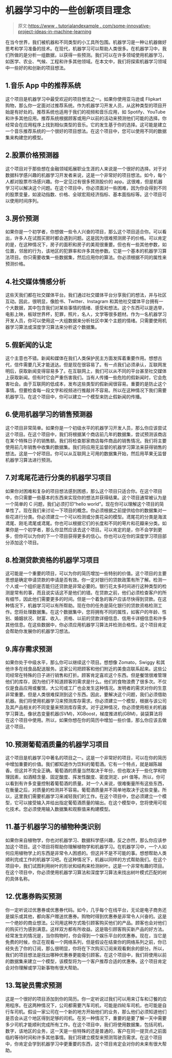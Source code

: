 # 机器学习中的一些创新项目理念

> 原文:[https://www . tutorialandexample . com/some-innovative-project-ideas-in-machine-learning](https://www.tutorialandexample.com/some-innovative-project-ideas-in-machine-learning)

在当今世界，我们被机器和不同类型的小工具所包围。机器学习是一种让机器做好思考和学习准备的技术。在现代，机器学习可以帮助人类很多。在机器学习中，我们所做的是分析一组数据，以获得一些预测。我们可以在许多领域使用机器学习，如医学、农业、气候、工程和许多其他领域。在本文中，我们将探索机器学习领域中一些好的和创新的项目想法。

## 1.音乐 App 中的推荐系统

这个项目是机器学习中最受欢迎的项目想法之一。如果你使用亚马逊或 Flipkart 购物，那么你一定面对过推荐系统。作为机器学习开发人员，从这种类型的项目开始是有好处的。推荐系统也适用于我们的视频和音乐应用，如 Spotify、YouTube 和许多其他应用。推荐系统根据顾客或用户以前的活动来预测他们可能的选择。你经常会在应用程序上找到相似类型的音乐。它的发生基于你的选择。这可能是建立一个音乐推荐系统的一个很好的项目想法。在这个项目中，您可以使用不同的数据集来构建您的模型。

## 2.股票价格预测器

这个项目对于那些想在金融领域拓展职业生涯的人来说是一个很好的选择。对于对数据科学感兴趣的机器学习开发者来说，这是一个非常好的项目想法。如今，每个人都对股票市场感兴趣。你一定见过有很多预测股价的 app。这很难，但是机器学习可以解决这个问题。在这个项目中，你必须面对一些困难，因为你会得到不同的股票变量，如波动指数、价格、全球宏观经济指标、基本面指标等。这个项目可以使用时间序列。

## 3.房价预测

如果你是一个初学者，你想做一些令人兴奋的项目，那么这个项目适合你。可以看出，许多人在试图买房时都会遇到问题。这是因为很难预测房子的价格。可以肯定的是，在这种情况下，房子的面积和房子的美观很重要。但也有一些其他参数，如位置，邻居的行为，该地区的犯罪率和许多其他参数。它是一个基本的机器学习算法项目。你只需要收集一些数据集，然后应用你的算法。你必须根据不同的属性来预测价格。

## 4.社交媒体情感分析

这些天我们都在社交媒体平台。我们通过社交媒体平台分享我们的想法，并与社区互动。因此，很明显，像脸书、Twitter、Instagram 和其他社交媒体平台拥有一个大数据，其中包含我们对某些事情的情绪、感受和想法。这个东西可以是选举，电影上映，板球世界杯，犯罪，照片，名人，文学等很多题材。作为一名机器学习开发人员，你可以使用这一大组数据来分析社区中某个主题的情绪。只需要使用机器学习算法或深度学习算法来分析这个数据集。

## 5.假新闻的认定

这个主意也不错。新闻和媒体在我们人类保护民主方面发挥着重要作用。想想古代，信件需要几天才能送达。但是现在很容易了。有一点我们必须承认，互联网发明后，获取新闻变得容易多了。在互联网上，我们可以从不同的平台甚至社交媒体上获取新闻。但有时它会严重伤害我们。当有人传播一些危险的假新闻时，它会危害社会。由于互联网的低成本，发布这些类型的假新闻很容易。重要的是防止这个事情。但要检查每一段文字和视频进行推敲并不容易。所以在这种情况下我们需要机器学习。在这个项目中，你可以建立一个模型来防止假新闻的传播。

## 6.使用机器学习的销售预测器

这个项目非常简单。如果你是一个初级水平的机器学习开发人员，那么你应该尝试这个项目。在这个项目中，我们将根据某个商店前几年的数据集，尝试预测该商店在某个特殊日子的销售额。我们将检查那家商店每件商品的销售情况。我们将主要使用前几年销售中收集的数据集。我们将应用无监督的机器学习算法来获得销售的想法。这是一个好项目。你可以从互联网上可用的数据集开始，然后用苹果无监督机器学习算法进行预测。

## 7.对鸢尾花进行分类的机器学习项目

如果你对困难和复杂的项目想法感到困惑，那么这个项目只适合你。在这个项目中，你只需要一些基本的东西来实现你的想法并获得结果。这个项目通常被认为是一个简单的 C 问题，我们必须打印“hello world”。现在你可以理解这个项目的简单性了。现在我们来讨论一下项目的概念。你必须根据之前提供给你的数据集对一些花进行分类。你必须建立一个可以检测或分类花朵的模型。鸢尾花的分类是海滨鸢尾、刚毛鸢尾或鸢尾。你也可以根据它们的长度和不同的萼片和花瓣来分类。如果你是一个初学者，那么你显然应该去这个项目。可以肯定的是，你不会学到更多，但你可以为你的下一个项目获得更多的信心。你也可以在你的深度学习项目部分添加这个项目。

## 8.检测贷款资格的机器学习项目

这可能是一个重要的项目，可以为你的简历增加一些特别的价值。这个项目的主要思想是确定申请贷款的申请是否有效。你一定对银行的贷款政策有所了解。检测一个人或一个组织是否能归还贷款是非常必要的。银行花太多时间进行这种类型的检测是常有的事，而且说实话这不是他们的错。在贷款之前，他们必须检查客户的所有细节，因此他们需要更多的时间。但是一个着急的客户应该尽快得到贷款。在这种情况下，机器学习可以有所帮助。现在你的任务是简化银行的贷款资格检测工作。您将处理数据集。在这个数据集中，您将拥有不同的属性，如客户的年龄、性别、婚姻状况、财富、收入、资格、以前的贷款详细信息、信用卡详细信息和许多其他信息。在这些数据中，你必须应用机器学习算法并检测合格性。这个项目肯定会帮助你发展你的机器学习想法。

## 9.库存需求预测

如果你处于中级水平，那么你可以继续这个项目。想想像 Zomato，Swiggy 和其他许多在线食品配送服务。这家公司把顾客和他们附近的美食店联系起来。这些公司经常在特殊的日子进行销售和打折。顾客肯定喜欢这个东西。但是餐馆很难管理他们的库存，因为他们不知道顾客的需求是什么。他们的食物浪费了很多次。不仅仅是食品应用或餐馆，大公司或工厂也会发生这种情况。发明者的需求对你的生意非常重要。但是人类很难探测到这个东西。因此，要解决这个问题，我们必须借助机器。我们将使用机器学习来预测库存需求。你必须建立一个模型，根据与该公司及其产品相关的不同变量来预测库存需求。对于这种情况，你必须使用相关的机器学习算法。像状态变量机器(SVM)，XGBoost，梯度推进机(GBM)，装袋算法将在这个项目中使用。所以，如果你想在你的简历中增加一些价值，那么你应该去做这个项目。

## 10.预测葡萄酒质量的机器学习项目

这个项目是机器学习中著名的项目之一。这是一个非常好的项目，可以在你的简历中增加重要的价值。我们都知道作为饮料的葡萄酒。它有一个特点，就是越陈越香。但这并不完全正确。葡萄酒的质量当然取决于年份，但也取决于一些化学和物理因素，如酒精含量、固定酸度、挥发性酸度、密度测定、pH 值等。所以，你可以看到有许多变量控制着葡萄酒的质量。对一个人来说，很难衡量所有这些东西，在衡量之后，对质量的检测并不容易。葡萄酒质量并不简单地取决于这些变量。所以，这里我们需要机器学习来减轻我们的工作。在这个项目中，您必须建立一个模型，它可以接受输入并给出指定葡萄酒质量的输出。在这个模型中，您将使用可视化技术。您必须使用输入数据集和观察值来构建模型。

## 11.基于机器学习的植物种类识别

如果你来自植物学，你也对机器学习、数据科学感兴趣，反之亦然，那么你应该参加这个项目。这个项目将帮助你理解植物学和机器学习。在机器学习中，一个人如何应用植物学上的东西是非常令人困惑的。但这并不是不可能的事。想想帮助人类顺利完成工作的机器学习吧。在这种情况下，机器以同样的方式帮助我们。在这个项目中，我们试图利用树叶的形状和结构来检测树叶。这是一个非常有趣的项目。在这个项目中，你必须使用机器学习算法和深度学习算法来找出树叶模式匹配的树的具体名称。

## 12.优惠券购买预测

你一定听说过优惠券或优惠券代码。如今，几乎每个在线平台，无论是电子商务还是娱乐或其他，都向客户赠送优惠券。购物时得到优惠券是非常令人兴奋的。这是一个绝妙的商业想法。公司用这种方式吸引顾客购买他们的产品。顾客也会对他们的购买行为感到满意。这样双方都有所收益。这是吸引顾客购买新产品的好方法。经常发生的情况是，当你购物时，你会得到一个娱乐平台的优惠券。现在，当它是免费的时候，你正在观看一个网络系列，但是假设在结束你的网络系列之前，你已经失去了你的订阅，那么很明显，你将在下次购买订阅来观看剩余的部分。所以，我们的项目想法是找出哪种优惠券更能吸引顾客。在这个项目中，我们将使用以前的数据集来建立一个模型，该模型将为一个客户推荐合适的优惠券。这个项目肯定会对你理解或学习新事物有很大帮助。

## 13.驾驶员需求预测

这是一个很好的项目添加到你的简历。你一定听说过我们可以用来订车和订餐的应用程序。在这两种情况下，公司都需要汽车司机，可能是四轮车司机，也可能是自行车司机。假设一家公司在一个新的地方开始他们的业务，那么他们必须知道他们是否会从这个地区得到足够的司机。在另一种情况下，重要的是要了解一天中需要多少司机才能顺利完成所有工作。在这个项目中，我们将使用数据集，包括司机，数字，该地区的业务，这一天是一些特殊的还是普通的，客户在同一提货点之前面临的等待时间和许多其他事情。我们将建立模型来预测驾驶员需求。在这个项目中，你肯定会学到机器学习中更重要的东西，这个项目肯定会对你的未来有很大帮助。